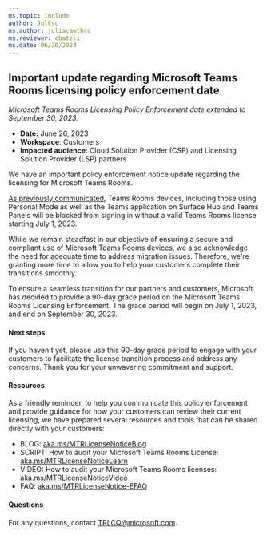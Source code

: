 ```yaml
---
ms.topic: include
author: JulCsc
ms.author: juliacawthra
ms.reviewer: cbatzli
ms.date: 06/26/2023
---
```


## Important update regarding Microsoft Teams Rooms licensing policy enforcement date

*Microsoft Teams Rooms Licensing Policy Enforcement date extended to September 30, 2023.*

- **Date:** June 26, 2023
- **Workspace**: Customers
- **Impacted audience**: Cloud Solution Provider (CSP) and Licensing Solution Provider (LSP) partners

We have an important policy enforcement notice update regarding the licensing for Microsoft Teams Rooms.

[As previously communicated](../../2023-june.md#6), Teams Rooms devices, including those using Personal Mode as well as the Teams application on Surface Hub and Teams Panels will be blocked from signing in without a valid Teams Rooms license starting July 1, 2023.

While we remain steadfast in our objective of ensuring a secure and compliant use of Microsoft Teams Rooms devices, we also acknowledge the need for adequate time to address migration issues. Therefore, we're granting more time to allow you to help your customers complete their transitions smoothly.

To ensure a seamless transition for our partners and customers, Microsoft has decided to provide a 90-day grace period on the Microsoft Teams Rooms Licensing Enforcement. The grace period will begin on July 1, 2023, and end on September 30, 2023.

#### Next steps

If you haven't yet, please use this 90-day grace period to engage with your customers to facilitate the license transition process and address any concerns.  Thank you for your unwavering commitment and support.  

#### Resources

As a friendly reminder, to help you communicate this policy enforcement and provide guidance for how your customers can review their current licensing, we have prepared several resources and tools that can be shared directly with your customers:

- BLOG: [aka.ms/MTRLicenseNoticeBlog](https://aka.ms/MTRLicenseNoticeBlog)
- SCRIPT: How to audit your Microsoft Teams Rooms License: [aka.ms/MTRLicenseNoticeLearn](https://aka.ms/MTRLicenseNoticeLearn)
- VIDEO: How to audit your Microsoft Teams Rooms licenses: [aka.ms/MTRLicenseNoticeVideo](https://aka.ms/MTRLicenseNoticeVideo)
- FAQ: [aka.ms/MTRLicenseNotice-EFAQ](https://aka.ms/MTRLicenseNotice-EFAQ)

#### Questions

For any questions, contact [TRLCQ@microsoft.com](mailto:TRLCQ@microsoft.com).
